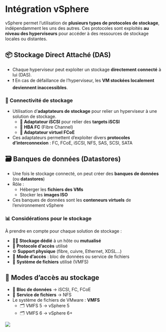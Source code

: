 # Intégration vSphere

vSphere permet l’utilisation de **plusieurs types de protocoles de stockage**, indépendamment les uns des autres. Ces protocoles sont exploités **au niveau des hyperviseurs** pour accéder à des ressources de stockage locales ou distantes.

## 📦 **Stockage Direct Attaché (DAS)**

- Chaque hyperviseur peut exploiter un stockage **directement connecté** à lui (DAS).
- ❗ En cas de défaillance de l’hyperviseur, les **VM stockées localement deviennent inaccessibles**.



### 🧭 **Connectivité de stockage**

- Utilisation d’**adaptateurs de stockage** pour relier un hyperviseur à une solution de stockage.
  - 🧩 **Adaptateur iSCSI** pour relier des **targets iSCSI**
  - 🧩 **HBA FC** (Fibre Channel)
  - 🧩 **Adaptateur virtuel FCoE**
- Ces adaptateurs permettent d’exploiter divers **protocoles d’interconnexion** : FC, FCoE, iSCSI, NFS, SAS, SCSI, SATA



## 🗃️ **Banques de données (Datastores)**

- Une fois le stockage connecté, on peut créer des **banques de données** (ou **datastores**)
- Rôle :
  - Héberger les **fichiers des VMs**
  - Stocker les **images ISO**
- Ces banques de données sont les **conteneurs virtuels** de l’environnement vSphere



### 📊 **Considérations pour le stockage**

À prendre en compte pour chaque solution de stockage :

- 🧍‍♂️ **Stockage dédié** à un hôte ou **mutualisé**
- 🔗 **Protocole d’accès** utilisé
- ⚙️ **Support physique** (fibre, cuivre, Ethernet, XDSL...)
- 📑 **Mode d’accès** : bloc de données ou service de fichiers
- 🧾 **Système de fichiers** utilisé (VMFS)



## 🧩 **Modes d’accès au stockage**

- 🧱 **Bloc de données** → iSCSI, FC, FCoE
- 📁 **Service de fichiers** → NFS
- Le système de fichiers de VMware : **VMFS**
  - 🗂️ VMFS 5 → vSphere 5
  - 🗂️ VMFS 6 → vSphere 6+

![](../../media/Cours-Virtualisation-Intégration-vSphere-image1.png)


